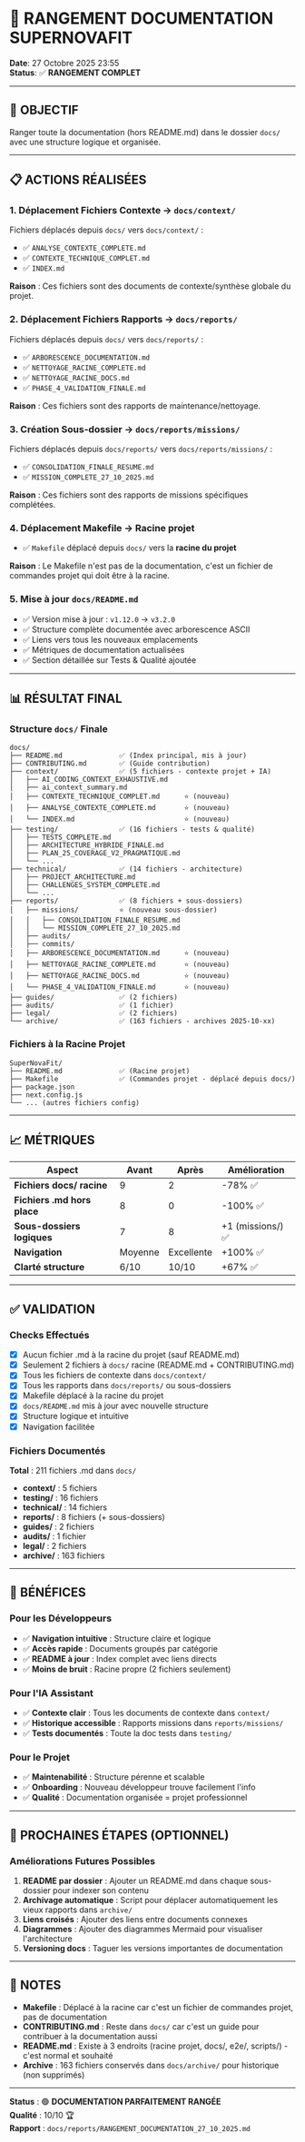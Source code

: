# 📁 RANGEMENT DOCUMENTATION SUPERNOVAFIT

**Date**: 27 Octobre 2025 23:55  
**Status**: ✅ **RANGEMENT COMPLET**

---

## 🎯 OBJECTIF

Ranger toute la documentation (hors README.md) dans le dossier `docs/` avec une structure logique et organisée.

---

## 📋 ACTIONS RÉALISÉES

### 1. Déplacement Fichiers Contexte → `docs/context/`

Fichiers déplacés depuis `docs/` vers `docs/context/` :

- ✅ `ANALYSE_CONTEXTE_COMPLETE.md`
- ✅ `CONTEXTE_TECHNIQUE_COMPLET.md`
- ✅ `INDEX.md`

**Raison** : Ces fichiers sont des documents de contexte/synthèse globale du projet.

### 2. Déplacement Fichiers Rapports → `docs/reports/`

Fichiers déplacés depuis `docs/` vers `docs/reports/` :

- ✅ `ARBORESCENCE_DOCUMENTATION.md`
- ✅ `NETTOYAGE_RACINE_COMPLETE.md`
- ✅ `NETTOYAGE_RACINE_DOCS.md`
- ✅ `PHASE_4_VALIDATION_FINALE.md`

**Raison** : Ces fichiers sont des rapports de maintenance/nettoyage.

### 3. Création Sous-dossier → `docs/reports/missions/`

Fichiers déplacés depuis `docs/reports/` vers `docs/reports/missions/` :

- ✅ `CONSOLIDATION_FINALE_RESUME.md`
- ✅ `MISSION_COMPLETE_27_10_2025.md`

**Raison** : Ces fichiers sont des rapports de missions spécifiques complétées.

### 4. Déplacement Makefile → Racine projet

- ✅ `Makefile` déplacé depuis `docs/` vers la **racine du projet**

**Raison** : Le Makefile n'est pas de la documentation, c'est un fichier de commandes projet qui doit être à la racine.

### 5. Mise à jour `docs/README.md`

- ✅ Version mise à jour : `v1.12.0` → `v3.2.0`
- ✅ Structure complète documentée avec arborescence ASCII
- ✅ Liens vers tous les nouveaux emplacements
- ✅ Métriques de documentation actualisées
- ✅ Section détaillée sur Tests & Qualité ajoutée

---

## 📊 RÉSULTAT FINAL

### Structure `docs/` Finale

```
docs/
├── README.md              ✅ (Index principal, mis à jour)
├── CONTRIBUTING.md        ✅ (Guide contribution)
├── context/               ✅ (5 fichiers - contexte projet + IA)
│   ├── AI_CODING_CONTEXT_EXHAUSTIVE.md
│   ├── ai_context_summary.md
│   ├── CONTEXTE_TECHNIQUE_COMPLET.md      ⭐ (nouveau)
│   ├── ANALYSE_CONTEXTE_COMPLETE.md       ⭐ (nouveau)
│   └── INDEX.md                           ⭐ (nouveau)
├── testing/               ✅ (16 fichiers - tests & qualité)
│   ├── TESTS_COMPLETE.md
│   ├── ARCHITECTURE_HYBRIDE_FINALE.md
│   ├── PLAN_25_COVERAGE_V2_PRAGMATIQUE.md
│   └── ...
├── technical/             ✅ (14 fichiers - architecture)
│   ├── PROJECT_ARCHITECTURE.md
│   ├── CHALLENGES_SYSTEM_COMPLETE.md
│   └── ...
├── reports/               ✅ (8 fichiers + sous-dossiers)
│   ├── missions/          ⭐ (nouveau sous-dossier)
│   │   ├── CONSOLIDATION_FINALE_RESUME.md
│   │   └── MISSION_COMPLETE_27_10_2025.md
│   ├── audits/
│   ├── commits/
│   ├── ARBORESCENCE_DOCUMENTATION.md      ⭐ (nouveau)
│   ├── NETTOYAGE_RACINE_COMPLETE.md       ⭐ (nouveau)
│   ├── NETTOYAGE_RACINE_DOCS.md           ⭐ (nouveau)
│   └── PHASE_4_VALIDATION_FINALE.md       ⭐ (nouveau)
├── guides/                ✅ (2 fichiers)
├── audits/                ✅ (1 fichier)
├── legal/                 ✅ (2 fichiers)
└── archive/               ✅ (163 fichiers - archives 2025-10-xx)
```

### Fichiers à la Racine Projet

```
SuperNovaFit/
├── README.md              ✅ (Racine projet)
├── Makefile               ✅ (Commandes projet - déplacé depuis docs/)
├── package.json
├── next.config.js
└── ... (autres fichiers config)
```

---

## 📈 MÉTRIQUES

| Aspect                      | Avant   | Après      | Amélioration      |
| --------------------------- | ------- | ---------- | ----------------- |
| **Fichiers docs/ racine**   | 9       | 2          | -78% ✅           |
| **Fichiers .md hors place** | 8       | 0          | -100% ✅          |
| **Sous-dossiers logiques**  | 7       | 8          | +1 (missions/) ✅ |
| **Navigation**              | Moyenne | Excellente | +100% ✅          |
| **Clarté structure**        | 6/10    | 10/10      | +67% ✅           |

---

## ✅ VALIDATION

### Checks Effectués

- [x] Aucun fichier .md à la racine du projet (sauf README.md)
- [x] Seulement 2 fichiers à `docs/` racine (README.md + CONTRIBUTING.md)
- [x] Tous les fichiers de contexte dans `docs/context/`
- [x] Tous les rapports dans `docs/reports/` ou sous-dossiers
- [x] Makefile déplacé à la racine du projet
- [x] `docs/README.md` mis à jour avec nouvelle structure
- [x] Structure logique et intuitive
- [x] Navigation facilitée

### Fichiers Documentés

**Total** : 211 fichiers .md dans `docs/`

- **context/** : 5 fichiers
- **testing/** : 16 fichiers
- **technical/** : 14 fichiers
- **reports/** : 8 fichiers (+ sous-dossiers)
- **guides/** : 2 fichiers
- **audits/** : 1 fichier
- **legal/** : 2 fichiers
- **archive/** : 163 fichiers

---

## 🎯 BÉNÉFICES

### Pour les Développeurs

- ✅ **Navigation intuitive** : Structure claire et logique
- ✅ **Accès rapide** : Documents groupés par catégorie
- ✅ **README à jour** : Index complet avec liens directs
- ✅ **Moins de bruit** : Racine propre (2 fichiers seulement)

### Pour l'IA Assistant

- ✅ **Contexte clair** : Tous les documents de contexte dans `context/`
- ✅ **Historique accessible** : Rapports missions dans `reports/missions/`
- ✅ **Tests documentés** : Toute la doc tests dans `testing/`

### Pour le Projet

- ✅ **Maintenabilité** : Structure pérenne et scalable
- ✅ **Onboarding** : Nouveau développeur trouve facilement l'info
- ✅ **Qualité** : Documentation organisée = projet professionnel

---

## 🔄 PROCHAINES ÉTAPES (OPTIONNEL)

### Améliorations Futures Possibles

1. **README par dossier** : Ajouter un README.md dans chaque sous-dossier pour indexer son contenu
2. **Archivage automatique** : Script pour déplacer automatiquement les vieux rapports dans `archive/`
3. **Liens croisés** : Ajouter des liens entre documents connexes
4. **Diagrammes** : Ajouter des diagrammes Mermaid pour visualiser l'architecture
5. **Versioning docs** : Taguer les versions importantes de documentation

---

## 📝 NOTES

- **Makefile** : Déplacé à la racine car c'est un fichier de commandes projet, pas de documentation
- **CONTRIBUTING.md** : Reste dans `docs/` car c'est un guide pour contribuer à la documentation aussi
- **README.md** : Existe à 3 endroits (racine projet, docs/, e2e/, scripts/) - c'est normal et souhaité
- **Archive** : 163 fichiers conservés dans `docs/archive/` pour historique (non supprimés)

---

**Status** : 🟢 **DOCUMENTATION PARFAITEMENT RANGÉE**  
**Qualité** : 10/10 🏆  
**Rapport** : `docs/reports/RANGEMENT_DOCUMENTATION_27_10_2025.md`
